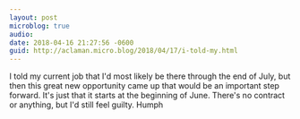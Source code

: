 ```yaml
---
layout: post
microblog: true
audio: 
date: 2018-04-16 21:27:56 -0600
guid: http://aclaman.micro.blog/2018/04/17/i-told-my.html
---
```

I told my current job that I'd most likely be there through the end of July, but then this great new opportunity came up that would be an important step forward. It's just that it starts at the beginning of June.
There's no contract or anything, but I'd still feel guilty. Humph
